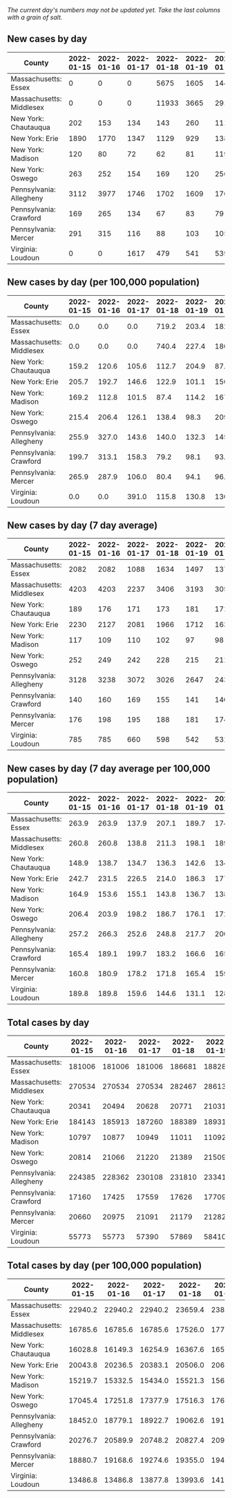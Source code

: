 _The current day's numbers may not be updated yet. Take the last columns with a grain of salt._
## New cases by day

| County | 2022-01-15 | 2022-01-16 | 2022-01-17 | 2022-01-18 | 2022-01-19 | 2022-01-20 | 2022-01-21 |
| --- | --- | --- | --- | --- | --- | --- | --- |
| Massachusetts: Essex | 0 | 0 | 0 | 5675 | 1605 | 1443 | 1354 |
| Massachusetts: Middlesex | 0 | 0 | 0 | 11933 | 3665 | 2914 | 2665 |
| New York: Chautauqua | 202 | 153 | 134 | 143 | 260 | 111 | 203 |
| New York: Erie | 1890 | 1770 | 1347 | 1129 | 929 | 1386 | 1246 |
| New York: Madison | 120 | 80 | 72 | 62 | 81 | 119 | 100 |
| New York: Oswego | 263 | 252 | 154 | 169 | 120 | 256 | 198 |
| Pennsylvania: Allegheny | 3112 | 3977 | 1746 | 1702 | 1609 | 1766 | 2149 |
| Pennsylvania: Crawford | 169 | 265 | 134 | 67 | 83 | 79 | 275 |
| Pennsylvania: Mercer | 291 | 315 | 116 | 88 | 103 | 105 | 134 |
| Virginia: Loudoun | 0 | 0 | 1617 | 479 | 541 | 539 | 513 |

## New cases by day (per 100,000 population)

| County | 2022-01-15 | 2022-01-16 | 2022-01-17 | 2022-01-18 | 2022-01-19 | 2022-01-20 | 2022-01-21 |
| --- | --- | --- | --- | --- | --- | --- | --- |
| Massachusetts: Essex | 0.0 | 0.0 | 0.0 | 719.2 | 203.4 | 182.9 | 171.6 |
| Massachusetts: Middlesex | 0.0 | 0.0 | 0.0 | 740.4 | 227.4 | 180.8 | 165.4 |
| New York: Chautauqua | 159.2 | 120.6 | 105.6 | 112.7 | 204.9 | 87.5 | 160.0 |
| New York: Erie | 205.7 | 192.7 | 146.6 | 122.9 | 101.1 | 150.9 | 135.6 |
| New York: Madison | 169.2 | 112.8 | 101.5 | 87.4 | 114.2 | 167.7 | 141.0 |
| New York: Oswego | 215.4 | 206.4 | 126.1 | 138.4 | 98.3 | 209.6 | 162.2 |
| Pennsylvania: Allegheny | 255.9 | 327.0 | 143.6 | 140.0 | 132.3 | 145.2 | 176.7 |
| Pennsylvania: Crawford | 199.7 | 313.1 | 158.3 | 79.2 | 98.1 | 93.3 | 324.9 |
| Pennsylvania: Mercer | 265.9 | 287.9 | 106.0 | 80.4 | 94.1 | 96.0 | 122.5 |
| Virginia: Loudoun | 0.0 | 0.0 | 391.0 | 115.8 | 130.8 | 130.3 | 124.1 |

## New cases by day (7 day average)

| County | 2022-01-15 | 2022-01-16 | 2022-01-17 | 2022-01-18 | 2022-01-19 | 2022-01-20 | 2022-01-21 |
| --- | --- | --- | --- | --- | --- | --- | --- |
| Massachusetts: Essex | 2082 | 2082 | 1088 | 1634 | 1497 | 1373 | 1440 |
| Massachusetts: Middlesex | 4203 | 4203 | 2237 | 3406 | 3193 | 3054 | 3025 |
| New York: Chautauqua | 189 | 176 | 171 | 173 | 181 | 171 | 172 |
| New York: Erie | 2230 | 2127 | 2081 | 1966 | 1712 | 1633 | 1385 |
| New York: Madison | 117 | 109 | 110 | 102 | 97 | 98 | 91 |
| New York: Oswego | 252 | 249 | 242 | 228 | 215 | 211 | 202 |
| Pennsylvania: Allegheny | 3128 | 3238 | 3072 | 3026 | 2647 | 2438 | 2294 |
| Pennsylvania: Crawford | 140 | 160 | 169 | 155 | 141 | 140 | 153 |
| Pennsylvania: Mercer | 176 | 198 | 195 | 188 | 181 | 174 | 165 |
| Virginia: Loudoun | 785 | 785 | 660 | 598 | 542 | 531 | 527 |

## New cases by day (7 day average per 100,000 population)

| County | 2022-01-15 | 2022-01-16 | 2022-01-17 | 2022-01-18 | 2022-01-19 | 2022-01-20 | 2022-01-21 |
| --- | --- | --- | --- | --- | --- | --- | --- |
| Massachusetts: Essex | 263.9 | 263.9 | 137.9 | 207.1 | 189.7 | 174.0 | 182.5 |
| Massachusetts: Middlesex | 260.8 | 260.8 | 138.8 | 211.3 | 198.1 | 189.5 | 187.7 |
| New York: Chautauqua | 148.9 | 138.7 | 134.7 | 136.3 | 142.6 | 134.7 | 135.5 |
| New York: Erie | 242.7 | 231.5 | 226.5 | 214.0 | 186.3 | 177.8 | 150.8 |
| New York: Madison | 164.9 | 153.6 | 155.1 | 143.8 | 136.7 | 138.1 | 128.3 |
| New York: Oswego | 206.4 | 203.9 | 198.2 | 186.7 | 176.1 | 172.8 | 165.4 |
| Pennsylvania: Allegheny | 257.2 | 266.3 | 252.6 | 248.8 | 217.7 | 200.5 | 188.6 |
| Pennsylvania: Crawford | 165.4 | 189.1 | 199.7 | 183.2 | 166.6 | 165.4 | 180.8 |
| Pennsylvania: Mercer | 160.8 | 180.9 | 178.2 | 171.8 | 165.4 | 159.0 | 150.8 |
| Virginia: Loudoun | 189.8 | 189.8 | 159.6 | 144.6 | 131.1 | 128.4 | 127.4 |

## Total cases by day

| County | 2022-01-15 | 2022-01-16 | 2022-01-17 | 2022-01-18 | 2022-01-19 | 2022-01-20 | 2022-01-21 |
| --- | --- | --- | --- | --- | --- | --- | --- |
| Massachusetts: Essex | 181006 | 181006 | 181006 | 186681 | 188286 | 189729 | 191083 |
| Massachusetts: Middlesex | 270534 | 270534 | 270534 | 282467 | 286132 | 289046 | 291711 |
| New York: Chautauqua | 20341 | 20494 | 20628 | 20771 | 21031 | 21142 | 21345 |
| New York: Erie | 184143 | 185913 | 187260 | 188389 | 189318 | 190704 | 191950 |
| New York: Madison | 10797 | 10877 | 10949 | 11011 | 11092 | 11211 | 11311 |
| New York: Oswego | 20814 | 21066 | 21220 | 21389 | 21509 | 21765 | 21963 |
| Pennsylvania: Allegheny | 224385 | 228362 | 230108 | 231810 | 233419 | 235185 | 237334 |
| Pennsylvania: Crawford | 17160 | 17425 | 17559 | 17626 | 17709 | 17788 | 18063 |
| Pennsylvania: Mercer | 20660 | 20975 | 21091 | 21179 | 21282 | 21387 | 21521 |
| Virginia: Loudoun | 55773 | 55773 | 57390 | 57869 | 58410 | 58949 | 59462 |

## Total cases by day (per 100,000 population)

| County | 2022-01-15 | 2022-01-16 | 2022-01-17 | 2022-01-18 | 2022-01-19 | 2022-01-20 | 2022-01-21 |
| --- | --- | --- | --- | --- | --- | --- | --- |
| Massachusetts: Essex | 22940.2 | 22940.2 | 22940.2 | 23659.4 | 23862.9 | 24045.7 | 24217.3 |
| Massachusetts: Middlesex | 16785.6 | 16785.6 | 16785.6 | 17526.0 | 17753.4 | 17934.2 | 18099.6 |
| New York: Chautauqua | 16028.8 | 16149.3 | 16254.9 | 16367.6 | 16572.5 | 16660.0 | 16819.9 |
| New York: Erie | 20043.8 | 20236.5 | 20383.1 | 20506.0 | 20607.1 | 20758.0 | 20893.6 |
| New York: Madison | 15219.7 | 15332.5 | 15434.0 | 15521.3 | 15635.5 | 15803.3 | 15944.2 |
| New York: Oswego | 17045.4 | 17251.8 | 17377.9 | 17516.3 | 17614.6 | 17824.2 | 17986.4 |
| Pennsylvania: Allegheny | 18452.0 | 18779.1 | 18922.7 | 19062.6 | 19194.9 | 19340.2 | 19516.9 |
| Pennsylvania: Crawford | 20276.7 | 20589.9 | 20748.2 | 20827.4 | 20925.5 | 21018.8 | 21343.7 |
| Pennsylvania: Mercer | 18880.7 | 19168.6 | 19274.6 | 19355.0 | 19449.1 | 19545.1 | 19667.5 |
| Virginia: Loudoun | 13486.8 | 13486.8 | 13877.8 | 13993.6 | 14124.4 | 14254.8 | 14378.8 |
